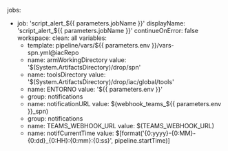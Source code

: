 jobs:
  - job: 'script_alert_${{ parameters.jobName }}'
    displayName: 'script_alert_${{ parameters.jobName }}'
    continueOnError: false    
    workspace:
      clean: all
    variables:
      - template: pipeline/vars/${{ parameters.env }}/vars-spn.yml@iacRepo
      - name: armWorkingDirectory
        value: '$(System.ArtifactsDirectory)/drop/spn'
      - name: toolsDirectory
        value: '$(System.ArtifactsDirectory)/drop/iac/global/tools'
      - name: ENTORNO
        value: '${{ parameters.env }}'
      - group: notifications
      - name: notificationURL
        value: $(webhook_teams_${{ parameters.env }}_spn)
      - group: notifications
      - name: TEAMS_WEBHOOK_URL
        value: $(TEAMS_WEBHOOK_URL)
      - name: notifCurrentTime
        value: $[format('{0:yyyy}-{0:MM}-{0:dd}_{0:HH}:{0:mm}:{0:ss}', pipeline.startTime)]
